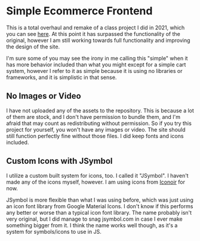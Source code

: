 # Simple Ecommerce Frontend
This is a total overhaul and remake of a class project I did in 2021, which you can see [here](https://github.com/gmni-dev/Simple-Ecommerce-Frontend-2021). At this point it has surpassed the functionality of the original, however I am still working towards full functionality and improving the design of the site.

I'm sure some of you may see the irony in me calling this "simple" when it has more behavior included than what you might except for a simple cart system, however I refer to it as simple because it is using no libraries or frameworks, and it is simplistic in that sense.

## No Images or Video
I have not uploaded any of the assets to the repository. This is because a lot of them are stock, and I don't have permission to bundle them, and I'm afraid that may count as redistributing without permission. So if you try this project for yourself, you won't have any images or video. The site should still function perfectly fine without those files. I did keep fonts and icons included.

## Custom Icons with JSymbol
I utilize a custom built system for icons, too. I called it "JSymbol". I haven't made any of the icons myself, however. I am using icons from [Iconoir](https://iconoir.com) for now.

JSymbol is more flexible than what I was using before, which was just using an icon font library from Google Material Icons. I don't know if this performs any better or worse than a typical icon font library. The name probably isn't very original, but I did manage to snag jsymbol.com in case I ever make something bigger from it. I think the name works well though, as it's a system for symbols/icons to use in JS.

